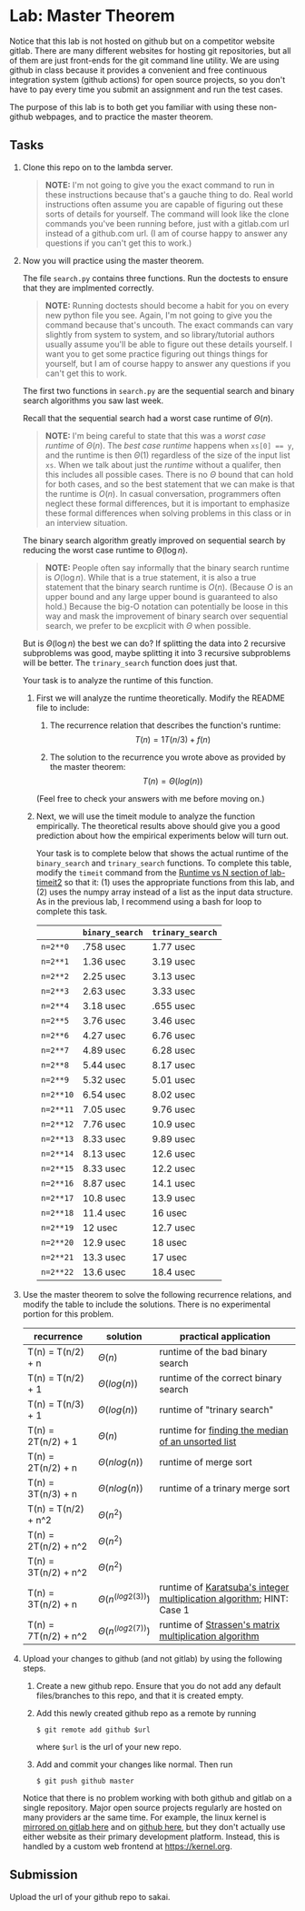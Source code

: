 # Lab: Master Theorem

Notice that this lab is not hosted on github but on a competitor website gitlab.
There are many different websites for hosting git repositories,
but all of them are just front-ends for the git command line utility.
We are using github in class because it provides a convenient and free continuous integration system (github actions) for open source projects,
so you don't have to pay every time you submit an assignment and run the test cases.

The purpose of this lab is to both get you familiar with using these non-github webpages, and to practice the master theorem.

## Tasks

1. Clone this repo on to the lambda server.

    > **NOTE:**
    > I'm not going to give you the exact command to run in these instructions because that's a gauche thing to do.
    > Real world instructions often assume you are capable of figuring out these sorts of details for yourself.
    > The command will look like the clone commands you've been running before, just with a gitlab.com url instead of a github.com url.
    > (I am of course happy to answer any questions if you can't get this to work.)

1. Now you will practice using the master theorem.

    The file `search.py` contains three functions.
    Run the doctests to ensure that they are implmented correctly.

    > **NOTE:**
    > Running doctests should become a habit for you on every new python file you see.
    > Again, I'm not going to give you the command because that's uncouth.
    > The exact commands can vary slightly from system to system,
    > and so library/tutorial authors usually assume you'll be able to figure out these details yourself.
    > I want you to get some practice figuring out things things for yourself,
    > but I am of course happy to answer any questions if you can't get this to work.

    The first two functions in `search.py` are the sequential search and binary search algorithms you saw last week.

    Recall that the sequential search had a worst case runtime of $\Theta(n)$.

    > **NOTE:**
    > I'm being careful to state that this was a *worst case runtime* of $\Theta(n)$.
    > The *best case runtime* happens when `xs[0] == y`,
    > and the runtime is then $\Theta(1)$ regardless of the size of the input list `xs`.
    > When we talk about just the *runtime* without a qualifer,
    > then this includes all possible cases.
    > There is no $\Theta$ bound that can hold for both cases,
    > and so the best statement that we can make is that the runtime is $O(n)$.
    > In casual conversation, programmers often neglect these formal differences,
    > but it is important to emphasize these formal differences when solving problems in this class or in an interview situation.

    The binary search algorithm greatly improved on sequential search by reducing the worst case runtime to $\Theta(\log n)$.

    > **NOTE:**
    > People often say informally that the binary search runtime is $O(\log n)$.
    > While that is a true statement, it is also a true statement that the binary search runtime is $O(n)$.
    > (Because $O$ is an upper bound and any large upper bound is guaranteed to also hold.)
    > Because the big-O notation can potentially be loose in this way and mask the improvement of binary search over sequential search,
    > we prefer to be excplicit with $\Theta$ when possible.

    But is $\Theta(\log n)$ the best we can do?
    If splitting the data into 2 recursive subproblems was good,
    maybe splitting it into 3 recursive subproblems will be better.
    The `trinary_search` function does just that.

    Your task is to analyze the runtime of this function.

    1. First we will analyze the runtime theoretically.
        Modify the README file to include:
    
        1. The recurrence relation that describes the function's runtime:
            $$T(n) = 1T(n/3) + f(n)$$

        1. The solution to the recurrence you wrote above as provided by the master theorem:
            $$T(n) = \Theta(log(n))$$

        (Feel free to check your answers with me before moving on.)
    
    1. Next, we will use the timeit module to analyze the function empirically.
        The theoretical results above should give you a good prediction about how the empirical experiments below will turn out.

        Your task is to complete below that shows the actual runtime of the `binary_search` and `trinary_search` functions.
        To complete this table, modify the `timeit` command from the [Runtime vs N section of lab-timeit2](https://github.com/mikeizbicki/lab-timeit2#runtime-vs-n) so that it: (1) uses the appropriate functions from this lab, and (2) uses the numpy array instead of a list as the input data structure.
        As in the previous lab, I recommend using a bash for loop to complete this task.

        |                | `binary_search`           | `trinary_search`      |
        | -------------- | ------------------------- | --------------------- | 
        | `n=2**0`       |  .758 usec                         |    1.77 usec                   |
        | `n=2**1`       |  1.36 usec                         |    3.19 usec                   |
        | `n=2**2`       |  2.25 usec                         |    3.13 usec                   |
        | `n=2**3`       |  2.63 usec                         |    3.33 usec                   |
        | `n=2**4`       |  3.18 usec                         |    .655 usec                   |
        | `n=2**5`       |  3.76 usec                         |    3.46 usec                   |
        | `n=2**6`       |  4.27 usec                         |    6.76 usec                   |
        | `n=2**7`       |  4.89 usec                         |    6.28 usec                   |
        | `n=2**8`       |  5.44 usec                         |    8.17 usec                   |
        | `n=2**9`       |  5.32 usec                         |    5.01 usec                   |
        | `n=2**10`      |  6.54 usec                         |    8.02 usec                   |
        | `n=2**11`      |  7.05 usec                         |    9.76 usec                   |
        | `n=2**12`      |  7.76 usec                         |    10.9 usec                   |
        | `n=2**13`      |  8.33 usec                         |    9.89 usec                   |
        | `n=2**14`      |  8.13 usec                         |    12.6 usec                   |
        | `n=2**15`      |  8.33 usec                         |    12.2 usec                   |
        | `n=2**16`      |  8.87 usec                         |    14.1 usec                   |
        | `n=2**17`      |  10.8 usec                         |    13.9 usec                   |
        | `n=2**18`      |  11.4 usec                         |    16 usec                     |
        | `n=2**19`      |  12 usec                           |    12.7 usec                   |
        | `n=2**20`      |  12.9 usec                         |    18 usec                     |
        | `n=2**21`      |  13.3 usec                         |    17 usec                     |
        | `n=2**22`      |  13.6 usec                         |    18.4 usec                   |


1. Use the master theorem to solve the following recurrence relations,
    and modify the table to include the solutions.
    There is no experimental portion for this problem.

    | recurrence           | solution                       | practical application                     |
    | -------------------- | ------------------------------ | ----------------------------------------- |
    | T(n) = T(n/2) + n    | $\Theta(n)$ | runtime of the bad binary search          |
    | T(n) = T(n/2) + 1    | $\Theta(log(n))$ | runtime of the correct binary search      |
    | T(n) = T(n/3) + 1    | $\Theta(log(n))$ | runtime of "trinary search"               |
    | T(n) = 2T(n/2) + 1   | $\Theta(n)$ | runtime for [finding the median of an unsorted list](https://en.wikipedia.org/wiki/Quickselect) |
    | T(n) = 2T(n/2) + n   | $\Theta(nlog(n))$ | runtime of merge sort                     |
    | T(n) = 3T(n/3) + n   | $\Theta(nlog(n))$ | runtime of a trinary merge sort           |
    | T(n) = T(n/2) + n^2  | $\Theta(n^2)$ |                                           |
    | T(n) = 2T(n/2) + n^2 | $\Theta(n^2)$ |                                           |
    | T(n) = 3T(n/2) + n^2 | $\Theta(n^2)$ |                                           |
    | T(n) = 3T(n/2) + n   | $\Theta(n^(log2(3)))$ | runtime of [Karatsuba's integer multiplication algorithm](https://en.wikipedia.org/wiki/Karatsuba_algorithm); HINT: Case 1 |
    | T(n) = 7T(n/2) + n^2 | $\Theta(n^(log2(7)))$ | runtime of [Strassen's matrix multiplication algorithm](https://en.wikipedia.org/wiki/Strassen_algorithm) |

1. Upload your changes to github (and not gitlab) by using the following steps.

    1. Create a new github repo.
        Ensure that you do not add any default files/branches to this repo, and that it is created empty.

    1. Add this newly created github repo as a remote by running
        ```
        $ git remote add github $url
        ```
        where `$url` is the url of your new repo.

    1. Add and commit your changes like normal.
        Then run
        ```
        $ git push github master
        ```
    
    Notice that there is no problem working with both github and gitlab on a single repository.
    Major open source projects regularly are hosted on many providers ar the same time.
    For example, the linux kernel is [mirrored on gitlab here](https://gitlab.com/linux-kernel/linux) and on [github here](https://github.com/torvalds/linux),
    but they don't actually use either website as their primary development platform.
    Instead, this is handled by a custom web frontend at <https://kernel.org>.

## Submission

Upload the url of your github repo to sakai.
